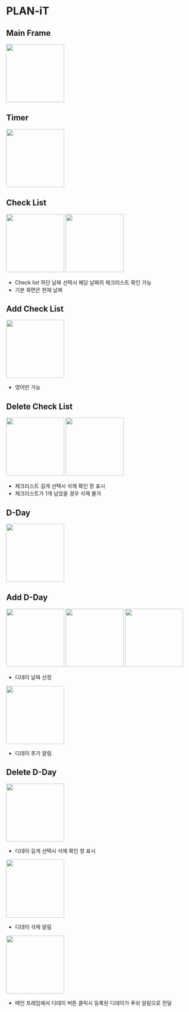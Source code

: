 # PLAN-iT

## Main Frame
<img src="https://github.com/Haneull-Kim/PLAN-iT/assets/143999813/2421b058-4353-403e-ad5f-a0ad4647587c" width="156">


## Timer
<img src="https://github.com/Haneull-Kim/PLAN-iT/assets/143999813/14d03e7b-b664-4918-a9be-2992df75ee61" width="156">


## Check List
<img src="https://github.com/Haneull-Kim/PLAN-iT/assets/143999813/793d85f7-77cf-4363-ba0b-0956f49973fd" width="156">

<img src="https://github.com/Haneull-Kim/PLAN-iT/assets/143999813/0d10ac12-f757-40d1-bf62-d23668f00162" width="156">

- Check list 하단 날짜 선택시 해당 날짜의 체크리스트 확인 가능
- 기본 화면은 현재 날짜


## Add Check List 
<img src="https://github.com/Haneull-Kim/PLAN-iT/assets/143999813/d273a5b3-d571-41ba-9298-1478361a2934" width="156">

- 영어만 가능

## Delete Check List
<img src="https://github.com/Haneull-Kim/PLAN-iT/assets/143999813/c73e3a10-97c6-4c7b-924d-5ce74fa22b01" width="156">

<img src="https://github.com/Haneull-Kim/PLAN-iT/assets/143999813/3e611531-4369-4304-b104-c17cf85a52af" width="156">

- 체크리스트 길게 선택시 삭제 확인 창 표시
- 체크리스트가 1개 남았을 경우 삭제 불가


## D-Day
<img src="https://github.com/Haneull-Kim/PLAN-iT/assets/143999813/b2517fe9-3cf3-4f04-bc57-308a2e948cbd" width="156">


## Add D-Day
<img src="https://github.com/Haneull-Kim/PLAN-iT/assets/143999813/72fb5191-c7ee-41be-a6d8-602e087eedfc" width="156">

<img src="https://github.com/Haneull-Kim/PLAN-iT/assets/143999813/bb1cf4d9-7812-4362-856e-a445e7f196b3" width="156">

<img src="https://github.com/Haneull-Kim/PLAN-iT/assets/143999813/fbc16571-7d7d-481f-90a4-b1b10a9b7e78" width="156">

- 디데이 날짜 선정

<img src="https://github.com/Haneull-Kim/PLAN-iT/assets/143999813/b386c09f-d79b-445c-a40f-5cf1ae727d3d" width="156">

- 디데이 추가 알림 

## Delete D-Day
<img src="https://github.com/Haneull-Kim/PLAN-iT/assets/143999813/53402307-51f5-4735-a452-21394381dc17" width="156">

- 디데이 길게 선택시 삭제 확인 창 표시

<img src="https://github.com/Haneull-Kim/PLAN-iT/assets/143999813/0671d6e5-f128-4d44-a175-ba2235bae84b" width="156">

- 디데이 삭제 알림

<img src="https://github.com/Haneull-Kim/PLAN-iT/assets/143999813/cbc46a79-93ba-426d-b03b-c502f0a8a5e5" img width="156">

- 메인 프레임에서 디데이 버튼 클릭시 등록된 디데이가 푸쉬 알림으로 전달


